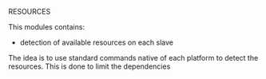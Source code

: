 RESOURCES

This modules contains:
- detection of available resources on each slave

The idea is to use standard commands native of each platform to detect the resources.
This is done to limit the dependencies
